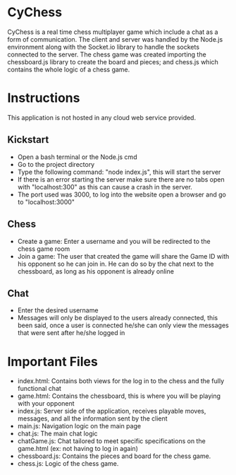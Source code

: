 # CyChess
CyChess is a real time chess multiplayer game which include a chat as a form of communication.
The client and server was handled by the Node.js environment along with the Socket.io library to
handle the sockets connected to the server. The chess game was created importing the chessboard.js
library to create the board and pieces; and chess.js which contains the whole logic of a chess game.

# Instructions
This application is not hosted in any cloud web service provided.

## Kickstart
  - Open a bash terminal or the Node.js cmd
  - Go to the project directory
  - Type the following command: "node index.js", this will start the server
  - If there is an error starting the server make sure there are no tabs open with "localhost:300" as this can cause a crash in the server.
  - The port used was 3000, to log into the website open a browser and go to "localhost:3000"

## Chess
  - Create a game: Enter a username and you will be redirected to the chess game room
  - Join a game: The user that created the game will share the Game ID with his opponent
    so he can join in. He can do so by the chat next to the chessboard, as long as his
    opponent is already online

## Chat
  - Enter the desired username
  - Messages will only be displayed to the users already connected, this been said,
    once a user is connected he/she can only view the messages that were sent after
    he/she logged in

# Important Files
  - index.html: Contains both views for the log in to the chess and the fully functional chat
  - game.html: Contains the chessboard, this is where you will be playing with your opponent
  - index.js: Server side of the application, receives playable moves, messages, and all the information sent by the client
  - main.js: Navigation logic on the main page
  - chat.js: The main chat logic
  - chatGame.js: Chat tailored to meet specific specifications on the game.html (ex: not having to log in again)
  - chessboard.js: Contains the pieces and board for the chess game.
  - chess.js: Logic of the chess game.
